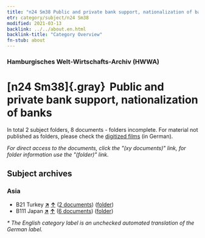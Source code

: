 ```yaml
---
title: "n24 Sm38 Public and private bank support, nationalization of banks"
etr: category/subject/n24 Sm38
modified: 2021-03-13
backlink: ../../about.en.html
backlink-title: "Category Overview"
fn-stub: about
---
```


### Hamburgisches Welt-Wirtschafts-Archiv (HWWA)
# [n24 Sm38]{.gray}&#8201; Public and private bank support, nationalization of banks&#160; 





In total 2 subject folders, 8 documents - folders incomplete.
For material not published as folders, please check the [digitized films](/film/h1_sh) (in German).

_For direct access to the documents, click the "(xy documents)" link, for folder information use the "(folder)" link._

## Subject archives



### Asia

- B21 Turkey [**&nearr;**](../../../geo/i/141111/about.en.html "Turkey (all folders)") [**&uarr;**](../../../geo/about.en.html#B21 "Country category system") (<a href="https://pm20.zbw.eu/dfgview/sh/141111,145410" title="about: Turkey : Public and private bank support, nationalization of banks" target="_blank">2 documents</a>) ([folder](../../../../folder/sh/1411xx/141111/1454xx/145410/about.en.html))
- B111 Japan [**&nearr;**](../../../geo/i/141272/about.en.html "Japan (all folders)") [**&uarr;**](../../../geo/about.en.html#B111 "Country category system") (<a href="https://pm20.zbw.eu/dfgview/sh/141272,145410" title="about: Japan : Public and private bank support, nationalization of banks" target="_blank">6 documents</a>) ([folder](../../../../folder/sh/1412xx/141272/1454xx/145410/about.en.html))


_* The English category label is an unchecked automated translation of the German label._

